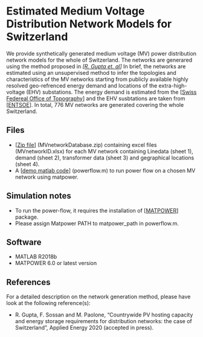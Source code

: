 # Estimated Medium Voltage Distribution Network Models for Switzerland
We provide synthetically generated medium voltage (MV) power distribution network models for the whole of Switzerland. The networks are generared using the method proposed in *\[[R. Gupta et. al](https://doi.org/10.1016/j.apenergy.2020.116010)\]* In brief, the networks are estimated using an unsupervised method to infer the topologies and characteristics of the MV networks starting from publicly available highly resolved geo-refrenced energy demand and locations of the extra-high-voltage (EHV) substations. The energy demand is estimated from the \[[Swiss Federeal Office of Topography](https://map.geo.admin.ch)\] and the EHV susbtations are taken from \[[ENTSOE](https://www.entsoe.eu/data/map/)\]. In total, 776 MV networks are generated covering the whole Switzerland. 

## Files
* \[[Zip file](https://github.com/DESL-EPFL/Medium-Voltage-Distribution-Network-Models-for-Switzerland/blob/main/MVnetworkDatabase.zip)\]  (MVnetworkDatabase.zip) containing excel files (MVnetworkID.xlsx) for each MV network containing Linedata (sheet 1), demand (sheet 2), transformer data (sheet 3) and gegraphical locations (sheet 4).
* A \[[demo matlab code](https://github.com/DESL-EPFL/Medium-Voltage-Distribution-Network-Models-for-Switzerland/blob/main/powerflow.m)\] (powerflow.m) to run power flow on a chosen MV network using matpower.

## Simulation notes 
* To run the power-flow, it requires the installation of \[[MATPOWER](https://matpower.org)\] package.
* Please assign Matpower PATH to matpower_path in powerflow.m.

## Software 
* MATLAB R2018b
* MATPOWER 6.0 or latest version

## References 
For a detailed description on the network generation method, please have look at the following reference(s):
* R. Gupta, F. Sossan and M. Paolone, “Countrywide PV hosting capacity and energy storage requirements for distribution networks: the case of Switzerland”, Applied Energy 2020 (accepted in press).

